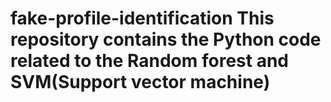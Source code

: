 # fake-profile-identification This repository contains the Python code related to the Random forest and SVM(Support vector machine) 
